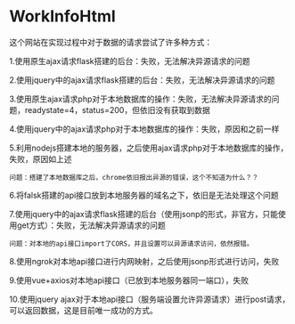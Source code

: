 # WorkInfoHtml
这个网站在实现过程中对于数据的请求尝试了许多种方式：

1.使用原生ajax请求flask搭建的后台：失败，无法解决异源请求的问题

2.使用jquery中的ajax请求flask搭建的后台：失败，无法解决异源请求的问题

3.使用原生ajax请求php对于本地数据库的操作：失败，无法解决异源请求的问题，readystate=4，status=200，但依旧没有获取到数据

4.使用jquery中的ajax请求php对于本地数据库的操作：失败，原因和之前一样

5.利用nodejs搭建本地的服务器，之后使用ajax请求php对于本地数据库的操作，失败，原因如上述

    问题：搭建了本地数据库之后，chrome依旧报出异源的错误，这个不知道为什么？？

6.将falsk搭建的api接口放到本地服务器的域名之下，依旧是无法处理这个问题

7.使用jquery中的ajax请求flask搭建的后台（使用jsonp的形式，非官方，只能使用get方式）：失败，无法解决异源请求的问题

    问题：对本地的api接口import了CORS，并且设置可以异源请求访问，依然报错。

8.使用ngrok对本地api接口进行内网映射，之后使用jsonp形式进行访问，失败

9.使用vue+axios对本地api接口（已放到本地服务器同一端口），失败

10.使用jquery ajax对于本地api接口（服务端设置允许异源请求）进行post请求，可以返回数据，这是目前唯一成功的方式。
